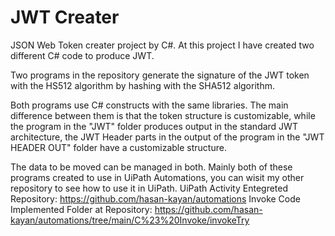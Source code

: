 # JWT Creater 
JSON Web Token creater project by C#. 
At this project I have created two different C# code to produce JWT. 

Two programs in the repository generate the signature of the JWT token with the HS512 algorithm by hashing with the SHA512 algorithm. 

Both programs use C# constructs with the same libraries. The main difference between them is that the token structure is customizable, while the program in the "JWT" folder produces output in the standard JWT architecture, the JWT Header parts in the output of the program in the "JWT HEADER OUT" folder have a customizable structure. 

The data to be moved can be managed in both. 
Mainly both of these programs created to use in UiPath Automations, you can wisit my other repository to see how to use it in UiPath. 
UiPath Activity Entegreted Repository: https://github.com/hasan-kayan/automations 
Invoke Code Implemented Folder at Repository: https://github.com/hasan-kayan/automations/tree/main/C%23%20Invoke/invokeTry 

